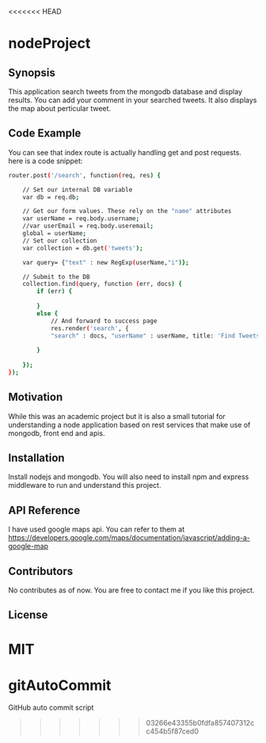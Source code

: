 <<<<<<< HEAD
# nodeProject
## Synopsis

This application search tweets from the mongodb database and display results. You can add your comment in your searched tweets. It also displays the map about perticular tweet.

## Code Example

You can see that index route is actually handling get and post requests. here is a code snippet:

```sh
router.post('/search', function(req, res) {

    // Set our internal DB variable
    var db = req.db;

    // Get our form values. These rely on the "name" attributes
    var userName = req.body.username;
    //var userEmail = req.body.useremail;
    global = userName;
    // Set our collection
    var collection = db.get('tweets');

    var query= {"text" : new RegExp(userName,"i")};

    // Submit to the DB
    collection.find(query, function (err, docs) {
        if (err) {
            
        }
        else {
            // And forward to success page
            res.render('search', {
            "search" : docs, "userName" : userName, title: 'Find Tweets Project' });
          
        }
        
    });
});
```

## Motivation

While this was an academic project but it is also a small tutorial for understanding a node application based on rest services that make use of mongodb, front end and apis.

## Installation

Install nodejs and mongodb. You will also need to install npm and express middleware to run and understand this project.

## API Reference

I have used google maps api. You can refer to them at https://developers.google.com/maps/documentation/javascript/adding-a-google-map

## Contributors

No contributes as of now. You are free to contact me if you like this project.
## License

MIT
=======
# gitAutoCommit
GitHub auto commit script
>>>>>>> 03266e43355b0fdfa857407312cc454b5f87ced0
